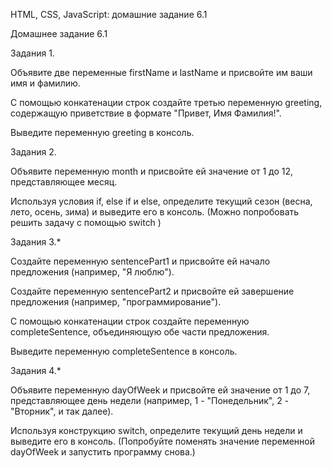 HTML, CSS, JavaScript: домашние задание 6.1

Домашнее задание 6.1


Задания 1. 

Объявите две переменные firstName и lastName и присвойте им ваши имя и фамилию.

С помощью конкатенации строк создайте третью переменную greeting, содержащую приветствие в формате "Привет, Имя Фамилия!".

Выведите переменную greeting в консоль.


Задания 2. 

Объявите переменную month и присвойте ей значение от 1 до 12, представляющее месяц.

Используя условия if, else if и else, определите текущий сезон (весна, лето, осень, зима) и выведите его в консоль. (Можно попробовать решить задачу с помощью switch )



Задания 3.*

Создайте переменную sentencePart1 и присвойте ей начало предложения (например, "Я люблю").

Создайте переменную sentencePart2 и присвойте ей завершение предложения (например, "программирование").

С помощью конкатенации строк создайте переменную completeSentence, объединяющую обе части предложения.

Выведите переменную completeSentence в консоль.


Задания 4.*

Объявите переменную dayOfWeek и присвойте ей значение от 1 до 7, представляющее день недели (например, 1 - "Понедельник", 2 - "Вторник", и так далее).

Используя конструкцию switch, определите текущий день недели и выведите его в консоль. (Попробуйте поменять значение переменной dayOfWeek и запустить программу снова.)

